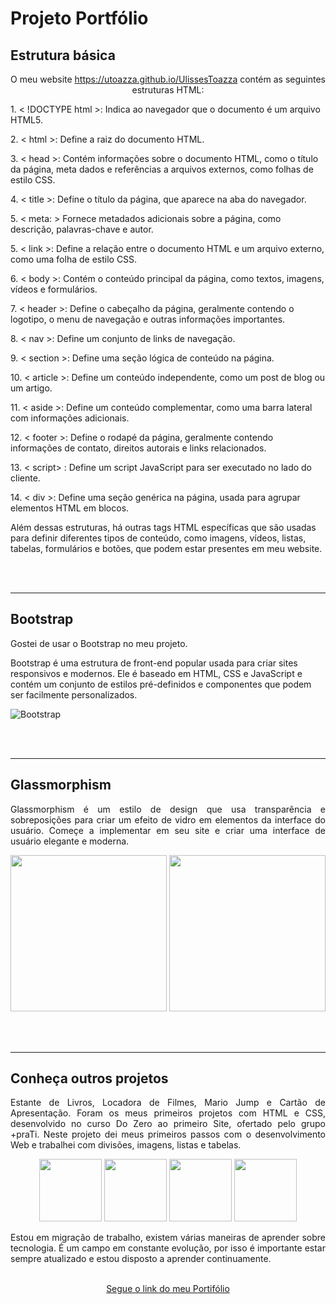 # Projeto Portfólio

## Estrutura básica

<p align="center"> O meu website <a href="https://utoazza.github.io/UlissesToazza">https://utoazza.github.io/UlissesToazza</a> contém as seguintes estruturas HTML:</p>

<p>1. < !DOCTYPE html >: Indica ao navegador que o documento é um arquivo HTML5.</p>

<p>2.  < html >: Define a raiz do documento HTML.</p>

<p>3.  < head >: Contém informações sobre o documento HTML, como o título da página, meta dados e referências a arquivos externos, como folhas de estilo CSS.</p>

<p>4.  < title >: Define o título da página, que aparece na aba do navegador.</p>

<p>5.  < meta: > Fornece metadados adicionais sobre a página, como descrição, palavras-chave e autor.</p>

<p>5.  < link >: Define a relação entre o documento HTML e um arquivo externo, como uma folha de estilo CSS.</p>

<p>6.  < body >: Contém o conteúdo principal da página, como textos, imagens, vídeos e formulários.</p>

<p>7.  < header >: Define o cabeçalho da página, geralmente contendo o logotipo, o menu de navegação e outras informações importantes.</p>

<p>8.  < nav >: Define um conjunto de links de navegação.</p>

<p>9. < section >: Define uma seção lógica de conteúdo na página.</p>

<p>10. < article >: Define um conteúdo independente, como um post de blog ou um artigo.</p>

<p>11. < aside >: Define um conteúdo complementar, como uma barra lateral com informações adicionais.</p>

<p>12. < footer >: Define o rodapé da página, geralmente contendo informações de contato, direitos autorais e links relacionados.</p>

<p>13. < script> : Define um script JavaScript para ser executado no lado do cliente.</p>

<p>14. < div >: Define uma seção genérica na página, usada para agrupar elementos HTML em blocos.</p>

<p> Além dessas estruturas, há outras tags HTML específicas que são usadas para definir diferentes tipos de conteúdo, como imagens, vídeos, listas, tabelas, formulários e botões, que podem estar presentes em meu website.</p>
<br><br>

<hr>

## Bootstrap

<p align= "justify"> Gostei de usar o Bootstrap no meu projeto.

Bootstrap é uma estrutura de front-end popular usada para criar sites responsivos e modernos. Ele é baseado em HTML, CSS e JavaScript e contém um conjunto de estilos pré-definidos e componentes que podem ser facilmente personalizados.</p>

![Bootstrap](https://user-images.githubusercontent.com/95324388/219985932-45ee0316-d4f5-4b1f-9150-5309b355844a.png)


<br><br>

<hr>

## Glassmorphism

<p align= "justify"> Glassmorphism é um estilo de design que usa transparência e sobreposições para criar um efeito de vidro em elementos da interface do usuário.
Começe a implementar em seu site e criar uma interface de usuário elegante e moderna.
</p>

<p float="left" align= "center">
  <img height="250" src="https://user-images.githubusercontent.com/118773074/218563918-b0b15b59-f5f5-4b05-8a0c-e7309192ad2e.png">
  
  <img height="250" src="https://user-images.githubusercontent.com/95324388/219986360-88ffea6c-9f4a-4e84-9208-530f7545f9e1.png">
  

</p>

<br><br>

<hr>

## Conheça outros projetos

<p align= "justify"> Estante de Livros, Locadora de Filmes, Mario Jump e Cartão de Apresentação.
Foram os meus primeiros projetos com HTML e CSS, desenvolvido no curso Do Zero ao primeiro Site, ofertado pelo grupo +praTi. Neste projeto dei meus primeiros passos com o desenvolvimento Web e trabalhei com divisões, imagens, listas e tabelas.</p>


<p float="left" align= "center">
  <img height="100" src="https://user-images.githubusercontent.com/95324388/219987035-18f8392f-31af-4567-8a8a-68bce5758d4c.png">
  <img height="100" src="https://user-images.githubusercontent.com/95324388/219987047-21340d43-2f58-49fa-ad23-d99feb4a9bff.png">
  <img height="100" src="https://user-images.githubusercontent.com/95324388/219987076-0c13eb0e-559c-4752-b6e8-7371e295a977.png">
  <img height="100" src="https://user-images.githubusercontent.com/95324388/219987092-8c5974f8-5524-4679-b880-cd3e648f5c58.png">
  
</p>

<p align= "justify"> Estou em migração de trabalho, existem várias maneiras de aprender sobre tecnologia. É um campo em constante evolução, por isso é importante estar sempre atualizado e estou disposto a aprender continuamente.</p>

</p>
<p align="center">
<a align="center" href="https://utoazza.github.io/UlissesToazza/"> <br>Segue o link do meu Portifólio</a>
</p>
